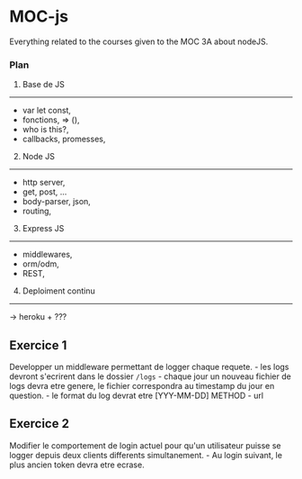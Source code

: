 # MOC-js
Everything related to the courses given to the MOC 3A about nodeJS.

### Plan
1) Base de JS
--------------------
  - var let const,  
  - fonctions, => (),  
  - who is this?,  
  - callbacks, promesses,  
  
2) Node JS
--------------------
  - http server,  
  - get, post, ...  
  - body-parser, json,  
  - routing,  
  
3) Express JS
--------------------
  - middlewares,  
  - orm/odm,  
  - REST,  
  
4) Deploiment continu
--------------------
  -> heroku + ???





Exercice 1 
-----------------
Developper un middleware permettant de logger chaque requete.
    - les logs devront s'ecrirent dans le dossier `/logs`
    - chaque jour un nouveau fichier de logs devra etre genere, le fichier correspondra au timestamp du jour en question.
    - le format du log devrat etre [YYY-MM-DD] METHOD - url
    
    
Exercice 2 
-----------------
Modifier le comportement de login actuel pour qu'un utilisateur puisse se logger depuis deux clients differents simultanement.
    - Au login suivant, le plus ancien token devra etre ecrase.
    
    
    
    
    
    
    
   
